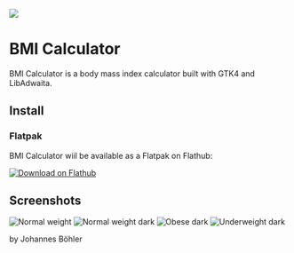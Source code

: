 
![](data/icons/hicolor/scalable/apps/io.github.johannesboehler2.BmiCalculator.svg)

# BMI Calculator

BMI Calculator is a body mass index calculator built with GTK4 and LibAdwaita.

## Install
### Flatpak
BMI Calculator wiil be available as a Flatpak on Flathub:

<a href="https://flathub.org/apps/details/io.github.johannesboehler2.BmiCalculator"><img alt='Download on Flathub' src='https://flathub.org/api/badge?svg&locale=en'/></a>

## Screenshots

![Normal weight](data/screenshots/screenshot-light-normal-weight.png)
![Normal weight dark](data/screenshots/screenshot-dark-normal-weight.png)
![Obese dark](data/screenshots/screenshot-dark-obese.png)
![Underweight dark](data/screenshots/screenshot-dark-underweight.png)




by Johannes Böhler
